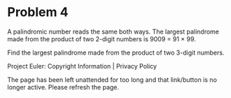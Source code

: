 #   Problem 4

   A palindromic number reads the same both ways. The largest palindrome made
   from the product of two 2-digit numbers is 9009 = 91 × 99.

   Find the largest palindrome made from the product of two 3-digit numbers.

   Project Euler: Copyright Information | Privacy Policy

   The page has been left unattended for too long and that link/button is no
   longer active. Please refresh the page.
